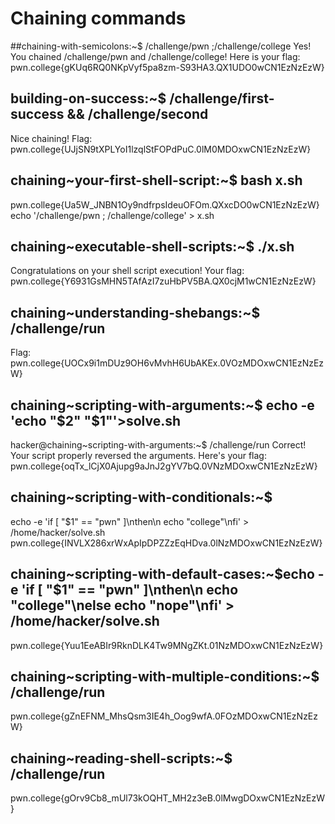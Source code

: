# Chaining commands
##chaining-with-semicolons:~$ /challenge/pwn ;/challenge/college 
Yes! You chained /challenge/pwn and /challenge/college! Here is your flag:
pwn.college{gKUq6RQ0NKpVyf5pa8zm-S93HA3.QX1UDO0wCN1EzNzEzW}
## building-on-success:~$ /challenge/first-success && /challenge/second 
Nice chaining! Flag: pwn.college{UJjSN9tXPLYoI1lzqlStFOPdPuC.0lM0MDOxwCN1EzNzEzW}
## chaining~your-first-shell-script:~$ bash x.sh
pwn.college{Ua5W_JNBN1Oy9ndfrpsIdeuOFOm.QXxcDO0wCN1EzNzEzW}  
echo '/challenge/pwn ; /challenge/college' > x.sh
## chaining~executable-shell-scripts:~$ ./x.sh
Congratulations on your shell script execution! Your flag:
pwn.college{Y6931GsMHN5TAfAzI7zuHbPV5BA.QX0cjM1wCN1EzNzEzW}
## chaining~understanding-shebangs:~$ /challenge/run 
Flag: pwn.college{UOCx9i1mDUz9OH6vMvhH6UbAKEx.0VOzMDOxwCN1EzNzEzW}
## chaining~scripting-with-arguments:~$ echo -e 'echo "$2" "$1"'>solve.sh
hacker@chaining~scripting-with-arguments:~$ /challenge/run
Correct! Your script properly reversed the arguments.
Here's your flag:
pwn.college{oqTx_lCjX0Ajupg9aJnJ2gYV7bQ.0VNzMDOxwCN1EzNzEzW}
## chaining~scripting-with-conditionals:~$ 
echo -e 'if [ "$1" == "pwn" ]\nthen\n echo "college"\nfi' > /home/hacker/solve.sh
pwn.college{INVLX286xrWxApIpDPZZzEqHDva.0lNzMDOxwCN1EzNzEzW}  
## chaining~scripting-with-default-cases:~$echo -e 'if [ "$1" == "pwn" ]\nthen\n echo "college"\nelse echo "nope"\nfi' > /home/hacker/solve.sh
pwn.college{Yuu1EeABIr9RknDLK4Tw9MNgZKt.01NzMDOxwCN1EzNzEzW}
## chaining~scripting-with-multiple-conditions:~$ /challenge/run 
pwn.college{gZnEFNM_MhsQsm3IE4h_Oog9wfA.0FOzMDOxwCN1EzNzEzW}
## chaining~reading-shell-scripts:~$ /challenge/run 
pwn.college{gOrv9Cb8_mUl73kOQHT_MH2z3eB.0lMwgDOxwCN1EzNzEzW}


